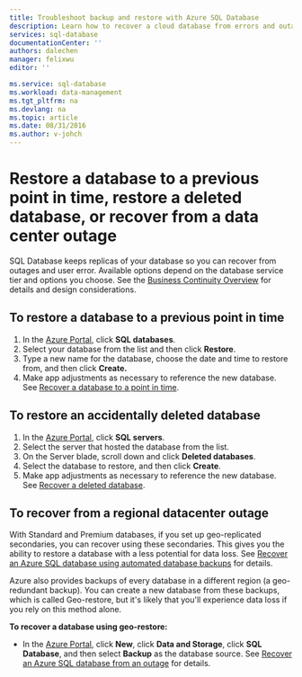 ```yaml
---
title: Troubleshoot backup and restore with Azure SQL Database
description: Learn how to recover a cloud database from errors and outages using backups and replicas in Azure SQL Database.
services: sql-database
documentationCenter: ''
authors: dalechen
manager: felixwu
editor: ''

ms.service: sql-database
ms.workload: data-management
ms.tgt_pltfrm: na
ms.devlang: na
ms.topic: article
ms.date: 08/31/2016
ms.author: v-johch
---
```


# Restore a database to a previous point in time, restore a deleted database, or recover from a data center outage

SQL Database keeps replicas of your database so you can recover from outages and user error. Available options depend on the database service tier and options you choose. See the [Business Continuity Overview](./sql-database-business-continuity.md) for details and design considerations.

## To restore a database to a previous point in time
1. In the [Azure Portal](https://www.azure.cn), click **SQL databases**.
2. Select your database from the list and then click **Restore**.
3. Type a new name for the database, choose the date and time to restore from, and then click **Create.**
4. Make app adjustments as necessary to reference the new database. See [Recover a database to a point in time](./sql-database-recovery-using-backups.md#point-in-time-restore).

## To restore an accidentally deleted database
1. In the [Azure Portal](https://www.azure.cn), click **SQL servers**.
2. Select the server that hosted the database from the list.
3. On the Server blade, scroll down and click **Deleted databases**.
4. Select the database to restore, and then click **Create**.
5. Make app adjustments as necessary to reference the new database. See [Recover a deleted database](./sql-database-recovery-using-backups.md#deleted-database-restore).

## To recover from a regional datacenter outage
With Standard and Premium databases, if you set up geo-replicated secondaries, you can recover using these secondaries. This gives you the ability to restore a database with a less potential for data loss. See [Recover an Azure SQL database using automated database backups](./sql-database-disaster-recovery.md) for details.

Azure also provides backups of every database in a different region (a geo-redundant backup). You can create a new database from these backups, which is called Geo-restore, but it's likely that you'll experience data loss if you rely on this method alone.

**To recover a database using geo-restore:**

- In the [Azure Portal](https://www.azure.cn), click **New**, click **Data and Storage**, click **SQL Database**, and then select **Backup** as the database source. See [Recover an Azure SQL database from an outage](./sql-database-disaster-recovery.md) for details.